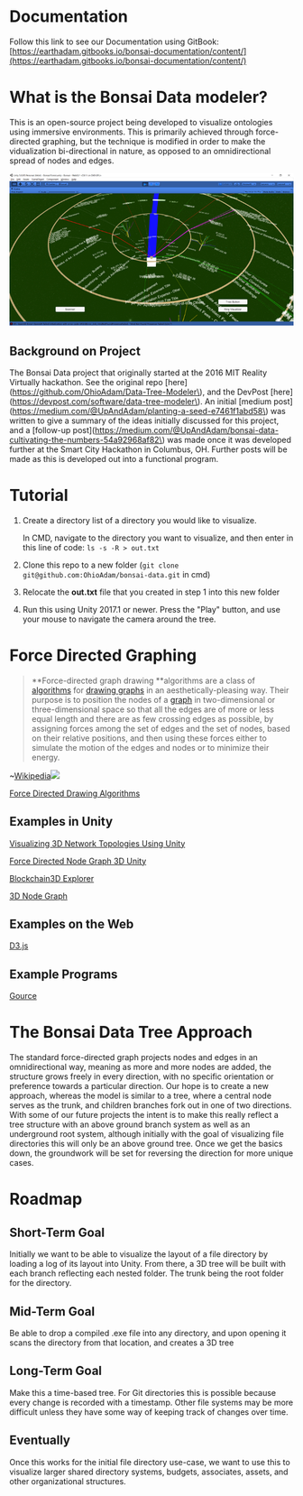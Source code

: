 # Documentation

Follow this link to see our Documentation using GitBook: [https://earthadam.gitbooks.io/bonsai-documentation/content/](https://earthadam.gitbooks.io/bonsai-documentation/content/)

# What is the Bonsai Data modeler?

This is an open-source project being developed to visualize ontologies using immersive environments. This is primarily achieved through force-directed graphing, but the technique is modified in order to make the vidualization bi-directional in nature, as opposed to an omnidirectional spread of nodes and edges.

![](/assets/img2.png)

## Background on Project

The Bonsai Data project that originally started at the 2016 MIT Reality Virtually hackathon. See the original repo [here](https://github.com/OhioAdam/Data-Tree-Modeler\), and the DevPost [here](https://devpost.com/software/data-tree-modeler\). An initial [medium post](https://medium.com/@UpAndAdam/planting-a-seed-e7461f1abd58\) was written to give a summary of the ideas initially discussed for this project, and a [follow-up post](https://medium.com/@UpAndAdam/bonsai-data-cultivating-the-numbers-54a92968af82\) was made once it was developed further at the Smart City Hackathon in Columbus, OH. Further posts will be made as this is developed out into a functional program.

# Tutorial

1. Create a directory list of a directory you would like to visualize. 

   In CMD, navigate to the directory you want to visualize, and then enter in this line of code: `ls -s -R > out.txt`
   
2. Clone this repo to a new folder (`git clone git@github.com:OhioAdam/bonsai-data.git` in cmd)
3. Relocate the **out.txt** file that you created in step 1 into this new folder
4. Run this using Unity 2017.1 or newer. Press the "Play" button, and use your mouse to navigate the camera around the tree.

# Force Directed Graphing

> **Force-directed graph drawing **algorithms are a class of [algorithms](https://en.wikipedia.org/wiki/Algorithm) for [drawing graphs](https://en.wikipedia.org/wiki/Graph_drawing) in an aesthetically-pleasing way. Their purpose is to position the nodes of a [graph](https://en.wikipedia.org/wiki/Graph_%28discrete_mathematics%29) in two-dimensional or three-dimensional space so that all the edges are of more or less equal length and there are as few crossing edges as possible, by assigning forces among the set of edges and the set of nodes, based on their relative positions, and then using these forces either to simulate the motion of the edges and nodes or to minimize their energy.

~[Wikipedia](https://en.wikipedia.org/wiki/Force-directed_graph_drawing)![](https://upload.wikimedia.org/wikipedia/commons/2/22/SocialNetworkAnalysis.png)

[Force Directed Drawing Algorithms](https://cs.brown.edu/~rt/gdhandbook/chapters/force-directed.pdf)

## Examples in Unity

[Visualizing 3D Network Topologies Using Unity](http://collaboradev.com/2014/03/12/visualizing-3d-network-topologies-using-unity/)

[Force Directed Node Graph 3D Unity](https://github.com/Bamfax/ForceDirectedNodeGraph3DUnity)

[Blockchain3D Explorer](http://blockchain3d.info/)

[3D Node Graph](https://github.com/activey/Unity3D-graph)

## Examples on the Web

[D3.js](https://bl.ocks.org/mbostock/4062045)

## Example Programs

[Gource](http://gource.io/)

# The Bonsai Data Tree Approach

The standard force-directed graph projects nodes and edges in an omnidirectional way, meaning as more and more nodes are added, the structure grows freely in every direction, with no specific orientation or preference towards a particular direction. Our hope is to create a new approach, whereas the model is similar to a tree, where a central node serves as the trunk, and children branches fork out in one of two directions. With some of our future projects the intent is to make this really reflect a tree structure with an above ground branch system as well as an underground root system, although initially with the goal of visualizing file directories this will only be an above ground tree. Once we get the basics down, the groundwork will be set for reversing the direction for more unique cases.

# Roadmap

## Short-Term Goal

Initially we want to be able to visualize the layout of a file directory by loading a log of its layout into Unity. From there, a 3D tree will be built with each branch reflecting each nested folder. The trunk being the root folder for the directory.

## Mid-Term Goal

Be able to drop a compiled .exe file into any directory, and upon opening it scans the directory from that location, and creates a 3D tree

## Long-Term Goal

Make this a time-based tree. For Git directories this is possible because every change is recorded with a timestamp. Other file systems may be more difficult unless they have some way of keeping track of changes over time.

## Eventually

Once this works for the initial file directory use-case, we want to use this to visualize larger shared directory systems, budgets, associates, assets, and other organizational structures.


